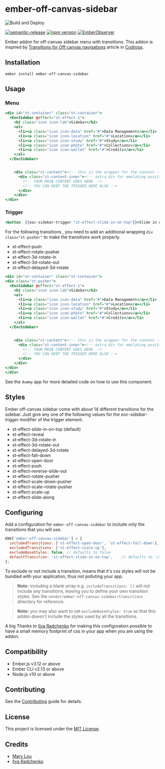ember-off-canvas-sidebar
==============================================================================

![Build and Deploy](https://github.com/rajasegar/ember-off-canvas-sidebar/workflows/Build%20and%20Deploy/badge.svg)
<!--[![Coverage Status](https://coveralls.io/repos/github/rajasegar/ember-off-canvas-sidebar/badge.svg?branch=master)](https://coveralls.io/github/rajasegar/ember-off-canvas-sidebar?branch=master)-->
[![semantic-release](https://img.shields.io/badge/%20%20%F0%9F%93%A6%F0%9F%9A%80-semantic--release-e10079.svg)](https://github.com/semantic-release/semantic-release)
[![npm version](http://img.shields.io/npm/v/ember-off-canvas-sidebar.svg?style=flat)](https://npmjs.org/package/ember-off-canvas-sidebar "View this project on npm")
[![EmberObserver](http://emberobserver.com/badges/ember-off-canvas-sidebar.svg?branch=master)](http://emberobserver.com/addons/ember-off-canvas-sidebar)


Ember addon for off-canvas sidebar menu with transitions.
This addon is inspired by [Transitions for Off canvas navigations](https://tympanus.net/codrops/2013/08/28/transitions-for-off-canvas-navigations) article in [Codrops](https://tympanus.net/codrops).



Installation
------------------------------------------------------------------------------

```
ember install ember-off-canvas-sidebar
```


Usage
------------------------------------------------------------------------------

### Menu
```hbs
<div id="st-container" class="st-container">
  <EocSidebar @effect="st-effect-1">
    <h2 class="icon icon-lab">Sidebar</h2>
    <ul>
      <li><a class="icon icon-data" href="#">Data Management</a></li>
      <li><a class="icon icon-location" href="#">Location</a></li>
      <li><a class="icon icon-study" href="#">Study</a></li>
      <li><a class="icon icon-photo" href="#">Collections</a></li>
      <li><a class="icon icon-wallet" href="#">Credits</a></li>
    </ul>
  </EocSidebar>


    <div class="st-content"><!-- this is the wrapper for the content -->
      <div class="st-content-inner"><!-- extra div for emulating position:fixed of the menu -->
        <!-- YOUR MAIN CONTENT GOES HERE -->
        <!-- YOU CAN KEEP THE TRIGGER HERE ALSO -->
      </div>
    </div>
</div>
```

### Trigger
```hbs
<button  {{eoc-sidebar-trigger "st-effect-slide-in-on-top"}}>Slide in on top</button>
```


For the following transitions , you need to add an additional wrapping `div class="st-pusher"` to make the transitions work properly.
- st-effect-push
- st-effect-rotate-pusher
- st-effect-3d-rotate-in
- st-effect-3d-rotate-out
- st-effect-delayed-3d-rotate

```hbs
<div id="st-container" class="st-container">
<div class="st-pusher">
  <EocSidebar @effect="st-effect-1">
    <h2 class="icon icon-lab">Sidebar</h2>
    <ul>
      <li><a class="icon icon-data" href="#">Data Management</a></li>
      <li><a class="icon icon-location" href="#">Location</a></li>
      <li><a class="icon icon-study" href="#">Study</a></li>
      <li><a class="icon icon-photo" href="#">Collections</a></li>
      <li><a class="icon icon-wallet" href="#">Credits</a></li>
    </ul>
  </EocSidebar>


    <div class="st-content"><!-- this is the wrapper for the content -->
      <div class="st-content-inner"><!-- extra div for emulating position:fixed of the menu -->
        <!-- YOUR MAIN CONTENT GOES HERE -->
        <!-- YOU CAN KEEP THE TRIGGER HERE ALSO -->
      </div>
    </div>
</div>
</div>
```

See the `dummy` app for more detailed code on how to use this component.

## Styles
Ember off-canvas sidebar come with about 14 different transitions for the sidebar. 
Just give any one of the following values for the *eoc-sidebar-trigger* modifier of the trigger element.
- st-effect-slide-in-on-top (default)
- st-effect-reveal
- st-effect-3d-rotate-in
- st-effect-3d-rotate-out
- st-effect-delayed-3d-rotate
- st-effect-fall-down
- st-effect-open-door
- st-effect-push
- st-effect-reverse-slide-out
- st-effect-rotate-pusher
- st-effect-scale-down-pusher
- st-effect-scale-rotate-pusher
- st-effect-scale-up
- st-effect-slide-along

## Configuring
Add a configuration for `ember-off-canvas-sidebar` to include only the transitions that you will use.
```js
ENV['ember-off-canvas-sidebar'] = {
  includedTransitions: ['st-effect-open-door', 'st-effect-fall-down'],
  excludedTransitions: ['st-effect-scale-up'],
  excludeBaseStyles: false, // defaults to false
  defaultTransition: 'st-effect-slide-in-on-top',    // defaults to 'st-effect-slide-in-on-top'
};
```

To exclude or not include a transition, means that it's css styles will not be bundled with your application, thus not polluting your app.

> **Note:** including a blank array e.g. `includeTransitions: []` will not include any transitions, leaving
you to define your own transition styles. See the `vendor/ember-off-canvas-sidebar/transitions` directory
for reference.

> **Note:** you may also want to set `excludeBaseStyles: true` so that this addon doesn't include the styles
used by all the transitions.

A big Thanks to [Ilya Radchenko](https://github.com/knownasilya) for making this configuration possible to have
a small memory footprint of css in your app when you are using the addon.


Compatibility
------------------------------------------------------------------------------

* Ember.js v3.12 or above
* Ember CLI v2.13 or above
* Node.js v10 or above

Contributing
------------------------------------------------------------------------------

See the [Contributing](CONTRIBUTING.md) guide for details.


License
------------------------------------------------------------------------------

This project is licensed under the [MIT License](LICENSE.md).

## Credits
* [Mary Lou](https://github.com/crnacura)
* [Ilya Radchenko](https://github.com/knownasilya)
